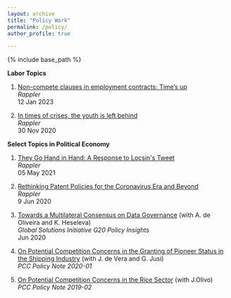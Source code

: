 ```yaml
---
layout: archive
title: "Policy Work"
permalink: /policy/
author_profile: true

---
```


{% include base_path %}

**Labor Topics**

1. [Non-compete clauses in employment contracts: Time’s up](https://www.rappler.com/voices/thought-leaders/opinion-non-compete-clauses-employment-contracts/)<br>_Rappler_<br>12 Jan 2023

2. [In times of crises, the youth is left behind](https://www.rappler.com/voices/ispeak/analysis-in-times-crises-youth-left-behind/)<br>_Rappler_<br>30 Nov 2020

**Select Topics in Political Economy**

1. [They Go Hand in Hand: A Response to Locsin's Tweet](https://www.rappler.com/voices/imho/opinion-they-go-hand-slippery-hand-response-locsin-tweet/)<br>_Rappler_<br>05 May 2021

2. [Rethinking Patent Policies for the Coronavirus Era and Beyond](https://r3.rappler.com/views/imho/262995-opinion-rethinking-patent-policies-coronavirus-era-beyond)<br>_Rappler_<br>9 Jun 2020

3. [Towards a Multilateral Consensus on Data Governance](https://www.g20-insights.org/policy_briefs/towards-a-multilateral-consensus-on-data-governance/) (with A. de Oliveira and K. Heseleva)<br>_Global Solutions Initiative G20 Policy Insights_<br>Jun 2020

4. [On Potential Competition Concerns in the Granting of Pioneer Status in the Shipping Industry](https://www.phcc.gov.ph/policy-note-2020-01-on-potential-competition-concerns-in-the-granting-of-pioneer-status-in-the-philippine-shipping-industry/) (with J. de Vera and G. Jusi)<br>_PCC Policy Note 2020-01_

5. [On Potential Competition Concerns in the Rice Sector](https://www.phcc.gov.ph/policy-note-2019-02-on-potential-competition-concerns-in-the-rice-sector/) (with J.Olivo)<br>_PCC Policy Note 2019-02_


